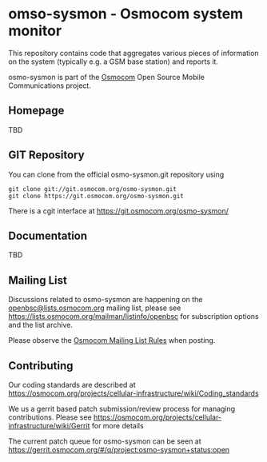 omso-sysmon - Osmocom system monitor
====================================

This repository contains code that aggregates various pieces of
information on the system (typically e.g. a GSM base station)
and reports it.

osmo-sysmon is part of the [Osmocom](https://osmocom.org/) Open Source
Mobile Communications project.

Homepage
--------

TBD

GIT Repository
--------------

You can clone from the official osmo-sysmon.git repository using

	git clone git://git.osmocom.org/osmo-sysmon.git
	git clone https://git.osmocom.org/osmo-sysmon.git

There is a cgit interface at https://git.osmocom.org/osmo-sysmon/

Documentation
-------------

TBD

Mailing List
------------

Discussions related to osmo-sysmon are happening on the
openbsc@lists.osmocom.org mailing list, please see
https://lists.osmocom.org/mailman/listinfo/openbsc for subscription
options and the list archive.

Please observe the [Osmocom Mailing List
Rules](https://osmocom.org/projects/cellular-infrastructure/wiki/Mailing_List_Rules)
when posting.

Contributing
------------

Our coding standards are described at
https://osmocom.org/projects/cellular-infrastructure/wiki/Coding_standards

We us a gerrit based patch submission/review process for managing
contributions.  Please see
https://osmocom.org/projects/cellular-infrastructure/wiki/Gerrit for
more details

The current patch queue for osmo-sysmon can be seen at
https://gerrit.osmocom.org/#/q/project:osmo-sysmon+status:open
